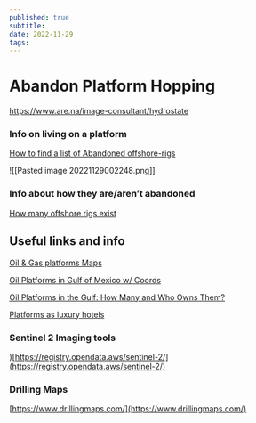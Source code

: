 ```yaml
---
published: true
subtitle: 
date: 2022-11-29
tags: 
---
```


# Abandon Platform Hopping

https://www.are.na/image-consultant/hydrostate

### Info on living on a platform

[How to find a list of Abandoned offshore-rigs](https://www.quora.com/How-can-I-find-a-list-of-abandoned-offshore-oil-rigs-and-run-a-sustainable-living-project?share=1)

![[Pasted image 20221129002248.png]]

### Info about how they are/aren’t abandoned

[How many offshore rigs exist](https://www.quora.com/How-many-abandoned-offshore-oil-rigs-are-there-and-what-will-be-done-about-them?share=1)

## Useful links and info


[Oil & Gas platforms Maps](https://www.saltwater-recon.com/oil-gas-platforms-map/)


[Oil Platforms in Gulf of Mexico w/ Coords](https://www.data.bsee.gov/Platform/Files/3060.pdf)


[Oil Platforms in the Gulf: How Many and Who Owns Them?](https://www.deepseanews.com/2010/06/oil-platforms-in-the-gulf-how-many-and-who-owns-them/)

[Platforms as luxury hotels](https://dornob.com/4000-abandoned-oil-rigs-as-luxury-hotels/)

### Sentinel 2 Imaging tools

)[https://registry.opendata.aws/sentinel-2/](https://registry.opendata.aws/sentinel-2/)

### Drilling Maps

[https://www.drillingmaps.com/](https://www.drillingmaps.com/)